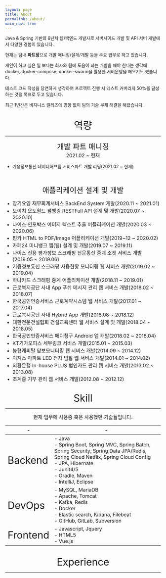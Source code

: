 ```yaml
---
layout: page
title: About
permalink: /about/
main_nav: true
---
```


Java & Spring 기반의 9년차 웹/백엔드 개발자로 서버사이드 개발 및 API 서버 개발에서
다양한 경험이 있습니다.

현재는 팀내 <b>파트장</b>으로 개발 매니징/설계/개발 등을 주요 업무로 하고 있습니다.

개인이 하고 싶은 일 보다는 회사와 팀에 도움이 되는 개발을 해야 한다는 생각에 
docker, docker-compose, docker-swarm을 활용한 서버운영을 해오기도 했습니다. 

테스트 코드 작성을 당연하게 생각하여 프로젝트 진행 시 테스트 커버리지 50%를 달성하는 것을 목표로 두고 있습니다.

최근 1년간은 비지니스 릴리즈에 영향 없이 팀의 기술 부채 해결을 해왔습니다.

<br/>

<center><font size="6">역량</font></center>
<hr/>

<center><font size="5">개발 파트 매니징</font></center>
<center><font size="3">2021.02 ~ 현재</font></center>

+ 기웅정보통신 데이터허브팀 서비스파트 개발 리딩(2021.02 ~ 현재)

<br/>
<br/>

<center><font size="5">애플리케이션 설계 및 개발</font></center>

+ <font size="3">장기요양 재무회계서비스 BackEnd System 개발(2020.11 ~ 2021.01)
+ 도이치 오토월드 펌뱅킹 RESTFull API 설계 및 개발(2020.07 ~ 2020.10)
+ 나이스 인포박스 이미지 텍스트 추출 어플리케이션 개발(2020.03 ~ 2020.06)
+ 핀카 HTML to PDF/Image 어플리케이션 개발(2019~12 ~ 2020.02)
+ 카페24 미니뱅크 앱(웹) 설계 및 개발(2019.07 ~ 2019.11)
+ 나이스 신용 평가정보 스크래핑 전문통신 중계 소켓 서비스 개발(2019.05 ~ 2019.06)
+ 기웅정보통신 스크래핑 사용현황 모니터링 웹 서비스 개발(2019.02 ~ 2019.04)
+ 하나카드 스크래핑 중계 어플리케이션 개발(2018.11 ~ 2019.01)
+ 근로복지공단 사내 App 푸쉬 메시지 관리 웹 서비스 개발(2018.02 ~ 2018.07)
+ 한국공인인증서비스 근로계약시스템 웹 서비스 개발(2017.01 ~ 2017.04)
+ 근로복지공단 사내 Hybrid App 개발(2018.08 ~ 2018.12)
+ 대한전문건설협회 건설교육센터 웹 서비스 설계 및 개발(2018.04 ~ 2018.05)
+ 한국공인인증서비스 메디청구 Android 앱 개발(2018.02 ~ 2018.04)
+ KT기가오피스 세무링크 서비스 개발(2015.01 ~ 2015.03)
+ 농협캐피탈 담보모니터링 웹 서비스 개발(2014.09 ~ 2014.12)
+ 이지스 아파트 LED 전자 입찰 웹 서비스 개발(2014.01 ~ 2014.02)
+ 외환은행 In-house PLUS 법인카드 관리 웹 서비스 개발(2013.02 ~ 2013.08)
+ 조계종 기부 관리 웹 서비스 개발(2012.08 ~ 2012.12)</font>

<br/>

<center><font size="6">Skill</font></center>
<hr/>

<center><font size="3">현재 업무에 사용중 혹은 사용했던 기술들입니다.</font></center>

|-|-|
|---|---|
|<font size="6">Backend</font>| - Java<br/>- Spring Boot, Spring MVC, Spring Batch, Spring Security, Spring Data JPA/Redis, Spring Cloud Netflix, Spring Cloud Config<br/>- JPA, Hibernate<br/>- Junit4/5<br/>- Gradle, Maven<br/>- IntelliJ, Eclipse  |
|<font size="6">DevOps</font>| - MySQL, MariaDB<br/>- Apache, Tomcat<br/>- Kafka, Redis<br/>- Docker<br/>- Elastic search, Kibana, Filebeat<br/>- GitHub, GitLab, Subversion |
|<font size="6">Frontend</font>| - Javascript, Jquery<br/> - HTML5<br/>- Vue.js |

<br/>

<center><font size="6">Experience</font></center>
<hr/>
